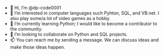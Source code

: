 - 👋 Hi, I’m @dp-code0001
- 👀 I’m interested in computer languages such Pyhton, SQL, and VB.net. I also play some/a lot of video games as a hobby.
- 🌱 I’m currently learning Python; I would like to become a contributor to the community. 
- 💞️ I’m looking to collaborate on Python and SQL projects.
- 📫 You can reach me by sending a message. We can discuss ideas and make those ideas happen.

<!---
dp-code0001/dp-code0001 is a ✨ special ✨ repository because its `README.md` (this file) appears on your GitHub profile.
You can click the Preview link to take a look at your changes.
--->
